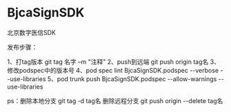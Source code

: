 # BjcaSignSDK
北京数字医信SDK

发布步骤：

1、打tag版本
git tag 名字 –m "注释"
2、push到远端
git push origin tag名
3、修改podspec中的版本号
4、pod spec lint BjcaSignSDK.podspec --verbose --use-libraries
5、pod trunk push  BjcaSignSDK.podspec --allow-warnings --use-libraries


ps：删除本地分支
git tag -d tag名
删除远程分支
git push origin --delete tag名
